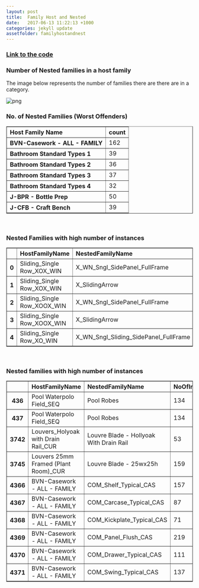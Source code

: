 ```yaml
---
layout: post
title:  Family Host and Nested
date:   2017-06-13 11:22:13 +1000
categories: jekyll update
assetfolder: familyhostandnest
---
```


### [Link to the code][familyHostNestCode] 

### Number of Nested families in a host family

The image below represents the number of families there are there are in a category.

![png]({{site.baseurl}}/assets/{{page.assetfolder}}/allHostandNest.png)

### No. of Nested Families (Worst Offenders)

<div>
<table border="1" class="dataframe">
  <thead>
    <tr style="text-align: left;">
      <th>Host Family Name</th>
      <th>count</th>
    </tr>
  </thead>
  <tbody style="text-align: left;">
    <tr>
      <th>BVN-Casework - ALL - FAMILY</th>
      <td>162</td>
    </tr>
    <tr>
      <th>Bathroom Standard Types 1</th>
      <td>39</td>
    </tr>
    <tr>
      <th>Bathroom Standard Types 2</th>
      <td>36</td>
    </tr>
    <tr>
      <th>Bathroom Standard Types 3</th>
      <td>37</td>
    </tr>
    <tr>
      <th>Bathroom Standard Types 4</th>
      <td>32</td>
    </tr>
    <tr>
      <th>J-BPR - Bottle Prep</th>
      <td>50</td>
    </tr>
    <tr>
      <th>J-CFB - Craft Bench</th>
      <td>39</td>
    </tr>
  </tbody>
</table>
</div>

<br />

### Nested Families with high number of instances

<div>
<table border="1" class="dataframe">
  <thead>
    <tr style="text-align: left;">
      <th></th>
      <th>HostFamilyName</th>
      <th>NestedFamilyName</th>
      <th>NoOfInstances</th>
    </tr>
  </thead>
  <tbody>
    <tr>
      <th>0</th>
      <td>Sliding_Single Row_XOX_WIN</td>
      <td>X_WN_Sngl_SidePanel_FullFrame</td>
      <td>2</td>
    </tr>
    <tr>
      <th>1</th>
      <td>Sliding_Single Row_XOX_WIN</td>
      <td>X_SlidingArrow</td>
      <td>4</td>
    </tr>
    <tr>
      <th>2</th>
      <td>Sliding_Single Row_XOOX_WIN</td>
      <td>X_WN_Sngl_SidePanel_FullFrame</td>
      <td>2</td>
    </tr>
    <tr>
      <th>3</th>
      <td>Sliding_Single Row_XOOX_WIN</td>
      <td>X_SlidingArrow</td>
      <td>4</td>
    </tr>
    <tr>
      <th>4</th>
      <td>Sliding_Single Row_XO_WIN</td>
      <td>X_WN_Sngl_Sliding_SidePanel_FullFrame</td>
      <td>1</td>
    </tr>
  </tbody>
</table>
</div>

<br />

### Nested families with high number of instances

<div>
<table border="1" class="dataframe">
  <thead>
    <tr style="text-align: left;">
      <th></th>
      <th>HostFamilyName</th>
      <th>NestedFamilyName</th>
      <th>NoOfInstances</th>
    </tr>
  </thead>
  <tbody>
    <tr>
      <th>436</th>
      <td>Pool Waterpolo Field_SEQ</td>
      <td>Pool Robes</td>
      <td>134</td>
    </tr>
    <tr>
      <th>437</th>
      <td>Pool Waterpolo Field_SEQ</td>
      <td>Pool Robes</td>
      <td>134</td>
    </tr>
    <tr>
      <th>3742</th>
      <td>Louvers_Holyoak with Drain Rail_CUR</td>
      <td>Louvre Blade - Hollyoak With Drain Rail</td>
      <td>53</td>
    </tr>
    <tr>
      <th>3745</th>
      <td>Louvers 25mm Framed (Plant Room)_CUR</td>
      <td>Louvre Blade - 25wx25h</td>
      <td>159</td>
    </tr>
    <tr>
      <th>4366</th>
      <td>BVN-Casework - ALL - FAMILY</td>
      <td>COM_Shelf_Typical_CAS</td>
      <td>157</td>
    </tr>
    <tr>
      <th>4367</th>
      <td>BVN-Casework - ALL - FAMILY</td>
      <td>COM_Carcase_Typical_CAS</td>
      <td>87</td>
    </tr>
    <tr>
      <th>4368</th>
      <td>BVN-Casework - ALL - FAMILY</td>
      <td>COM_Kickplate_Typical_CAS</td>
      <td>71</td>
    </tr>
    <tr>
      <th>4369</th>
      <td>BVN-Casework - ALL - FAMILY</td>
      <td>COM_Panel_Flush_CAS</td>
      <td>219</td>
    </tr>
    <tr>
      <th>4370</th>
      <td>BVN-Casework - ALL - FAMILY</td>
      <td>COM_Drawer_Typical_CAS</td>
      <td>111</td>
    </tr>
    <tr>
      <th>4371</th>
      <td>BVN-Casework - ALL - FAMILY</td>
      <td>COM_Swing_Typical_CAS</td>
      <td>137</td>
    </tr>
  </tbody>
</table>
</div>


[familyHostNestCode]: https://github.com/annisarivera/mastercontent/blob/master/working/Master%20Content%20-%20FamilyCategory.ipynb